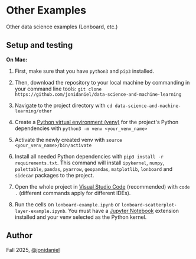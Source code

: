 # Other Examples

Other data science examples (Lonboard, etc.)

## Setup and testing

**On Mac:**

1. First, make sure that you have `python3` and `pip3` installed.

2. Then, download the repository to your local machine by commanding in your command line tools: `git clone https://github.com/jonidaniel/data-science-and-machine-learning`

3. Navigate to the project directory with `cd data-science-and-machine-learning/other`

4. Create a [Python virtual environment (venv)](https://docs.python.org/3/library/venv.html) for the project's Python dependencies with `python3 -m venv <your_venv_name>`

5. Activate the newly created venv with `source <your_venv_name>/bin/activate`

6. Install all needed Python dependencies with `pip3 install -r requirements.txt`. This command will install `ipykernel`, `numpy`, `palettable`, `pandas`, `pyarrow`, `geopandas`, `matplotlib`, `lonboard` and `sidecar` packages to the project.

7. Open the whole project in [Visual Studio Code](https://code.visualstudio.com/) (recommended) with `code .` (different commands apply for different IDEs).

8. Run the cells on `lonboard-example.ipynb` or `lonboard-scatterplot-layer-example.ipynb`. You must have a [Jupyter Notebook](https://jupyter.org/) extension installed and your venv selected as the Python kernel.

## Author

Fall 2025, [@jonidaniel](https://github.com/jonidaniel)
